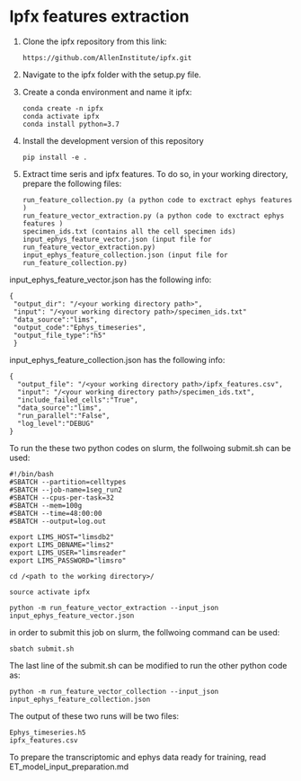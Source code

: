 # Ipfx features extraction

1. Clone the ipfx repository from this link:

       https://github.com/AllenInstitute/ipfx.git
   
2. Navigate to the ipfx folder with the setup.py file. 
3. Create a conda environment and name it ipfx:
   
       conda create -n ipfx
       conda activate ipfx
       conda install python=3.7
     

4. Install the development version of this repository 
   
       pip install -e .
    
5. Extract time seris and ipfx features. To do so, in your working directory, prepare the following files:
   
       run_feature_collection.py (a python code to exctract ephys features )
       run_feature_vector_extraction.py (a python code to exctract ephys features )
       specimen_ids.txt (contains all the cell specimen ids)
       input_ephys_feature_vector.json (input file for run_feature_vector_extraction.py)
       input_ephys_feature_collection.json (input file for run_feature_collection.py)
   

input_ephys_feature_vector.json has the following info:

    {
     "output_dir": "/<your working directory path>",
     "input": "/<your working directory path>/specimen_ids.txt"
     "data_source":"lims",
     "output_code":"Ephys_timeseries",
     "output_file_type":"h5"
     }

input_ephys_feature_collection.json has the following info:
          
    {
      "output_file": "/<your working directory path>/ipfx_features.csv",
      "input": "/<your working directory path>/specimen_ids.txt",
      "include_failed_cells":"True",
      "data_source":"lims",
      "run_parallel":"False",
      "log_level":"DEBUG"
    }

To run the these two python codes on slurm, the follwoing submit.sh can be used:

    #!/bin/bash
    #SBATCH --partition=celltypes
    #SBATCH --job-name=1seg_run2
    #SBATCH --cpus-per-task=32
    #SBATCH --mem=100g
    #SBATCH --time=48:00:00
    #SBATCH --output=log.out

    export LIMS_HOST="limsdb2"
    export LIMS_DBNAME="lims2"
    export LIMS_USER="limsreader"
    export LIMS_PASSWORD="limsro"

    cd /<path to the working directory>/ 

    source activate ipfx 

    python -m run_feature_vector_extraction --input_json input_ephys_feature_vector.json
    
in order to submit this job on slurm, the follwoing command can be used:

    sbatch submit.sh

The last line of the submit.sh can be modified to run the other python code as:

    python -m run_feature_vector_collection --input_json input_ephys_feature_collection.json

The output of these two runs will be two files:

    Ephys_timeseries.h5
    ipfx_features.csv
    
To prepare the transcriptomic and ephys data ready for training, read ET_model_input_preparation.md